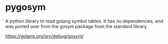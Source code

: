 # pygosym

A python library to read golang symbol tables.
It has no dependencies, and was ported over from the gosym package from the standard library.

https://golang.org/src/debug/gosym/
